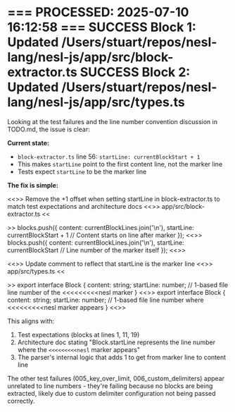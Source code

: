 === PROCESSED: 2025-07-10 16:12:58 ===
SUCCESS Block 1: Updated /Users/stuart/repos/nesl-lang/nesl-js/app/src/block-extractor.ts
SUCCESS Block 2: Updated /Users/stuart/repos/nesl-lang/nesl-js/app/src/types.ts
===

Looking at the test failures and the line number convention discussion in TODO.md, the issue is clear:

**Current state:**
- `block-extractor.ts` line 56: `startLine: currentBlockStart + 1`
- This makes `startLine` point to the first content line, not the marker line
- Tests expect `startLine` to be the marker line

**The fix is simple:**

<<<EXPLANATION>>>
Remove the +1 offset when setting startLine in block-extractor.ts to match test expectations and architecture docs
<<<FILE>>>
app/src/block-extractor.ts
<<<SEARCH>>>
        blocks.push({
          content: currentBlockLines.join('\n'),
          startLine: currentBlockStart + 1  // Content starts on line after marker
        });
<<<REPLACE>>>
        blocks.push({
          content: currentBlockLines.join('\n'),
          startLine: currentBlockStart  // Line number of the marker itself
        });
<<<END>>>

<<<EXPLANATION>>>
Update comment to reflect that startLine is the marker line
<<<FILE>>>
app/src/types.ts
<<<SEARCH>>>
export interface Block {
  content: string;
  startLine: number; // 1-based file line number of the <<<<<<<<<nesl marker
}
<<<REPLACE>>>
export interface Block {
  content: string;
  startLine: number; // 1-based file line number where <<<<<<<<<nesl marker appears
}
<<<END>>>

This aligns with:
1. Test expectations (blocks at lines 1, 11, 19)
2. Architecture doc stating "Block.startLine represents the line number where the `<<<<<<<<<nesl` marker appears"
3. The parser's internal logic that adds 1 to get from marker line to content line

The other test failures (005_key_over_limit, 006_custom_delimiters) appear unrelated to line numbers - they're failing because no blocks are being extracted, likely due to custom delimiter configuration not being passed correctly.